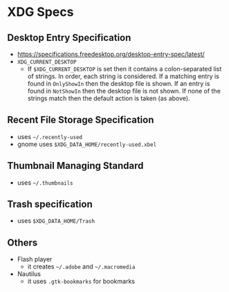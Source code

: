 XDG Specs
=========

## Desktop Entry Specification

- <https://specifications.freedesktop.org/desktop-entry-spec/latest/>
- `XDG_CURRENT_DESKTOP`
  - If `$XDG_CURRENT_DESKTOP` is set then it contains a colon-separated list
    of strings. In order, each string is considered. If a matching entry is
    found in `OnlyShowIn` then the desktop file is shown. If an entry is found
    in `NotShowIn` then the desktop file is not shown. If none of the strings
    match then the default action is taken (as above).

## Recent File Storage Specification

- uses `~/.recently-used`
- gnome uses `$XDG_DATA_HOME/recently-used.xbel`

## Thumbnail Managing Standard

- uses `~/.thumbnails`

## Trash specification

- uses `$XDG_DATA_HOME/Trash`

## Others

- Flash player
  - it creates `~/.adobe` and `~/.macromedia`
- Nautilus
  - it uses `.gtk-bookmarks` for bookmarks
